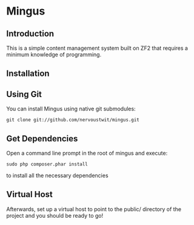 
Mingus
=======================

Introduction
------------
This is a simple content management system built on ZF2 that requires a minimum knowledge of programming.


Installation
------------

Using Git 
--------------------
You can install Mingus using native git submodules:

    git clone git://github.com/nervoustwit/mingus.git

Get Dependencies
----------------
Open a command line prompt in the root of mingus and execute:

    sudo php composer.phar install

to install all the necessary dependencies

Virtual Host
------------
Afterwards, set up a virtual host to point to the public/ directory of the
project and you should be ready to go!

